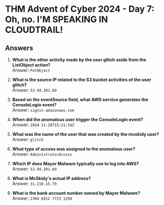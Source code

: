   # THM Advent of Cyber 2024 - Day 7: Oh, no. I'M SPEAKING IN CLOUDTRAIL!

## Answers

1. **What is the other activity made by the user glitch aside from the ListObject action?**  
   Answer: `PutObject`

2. **What is the source IP related to the S3 bucket activities of the user glitch?**  
   Answer: `53.94.201.69`

3. **Based on the eventSource field, what AWS service generates the ConsoleLogin event?**  
   Answer: `signin.amazonaws.com`

4. **When did the anomalous user trigger the ConsoleLogin event?**  
   Answer: `2024-11-28T15:21:54Z`

5. **What was the name of the user that was created by the mcskidy user?**  
   Answer: `glitch`

6. **What type of access was assigned to the anomalous user?**  
   Answer: `AdministratorAccess`

7. **Which IP does Mayor Malware typically use to log into AWS?**  
   Answer: `53.94.201.69`

8. **What is McSkidy's actual IP address?**  
   Answer: `31.210.15.79`

9. **What is the bank account number owned by Mayor Malware?**  
   Answer: `2394 6912 7723 1294`
